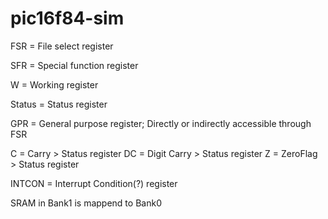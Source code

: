 # pic16f84-sim

FSR = File select register

SFR = Special function register

W = Working register

Status = Status register

GPR = General purpose register; Directly or indirectly accessible through FSR

C = Carry > Status register
DC = Digit Carry > Status register
Z = ZeroFlag > Status register

INTCON = Interrupt Condition(?) register

SRAM in Bank1 is mappend to Bank0
